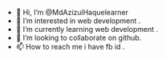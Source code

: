 - 👋 Hi, I’m @MdAzizulHaquelearner
- 👀 I’m interested in web development .
- 🌱 I’m currently learning web development .
- 💞️ I’m looking to collaborate on github.
- 📫 How to reach me i have  fb id .

<!---
MdAzizulHaquelearner/MdAzizulHaquelearner is a ✨ special ✨ repository because its `README.md` (this file) appears on your GitHub profile.
You can click the Preview link to take a look at your changes.
--->
